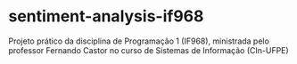 # sentiment-analysis-if968
Projeto prático da disciplina de Programação 1 (IF968), ministrada pelo professor Fernando Castor no curso de Sistemas de Informação (CIn-UFPE)
